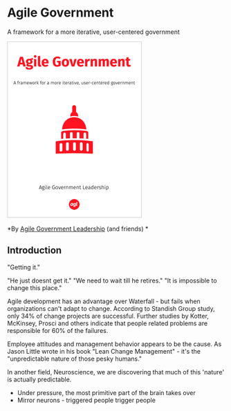 # Agile Government

A framework for a more iterative, user-centered government

![Agile Government](/agile-government-cover-small.png)

*By [Agile Government Leadership](http://agilegovleaders.org) (and friends)
*

## Introduction

"Getting it."

"He just doesnt get it." "We need to wait till he retires." "It is impossible to change this place."

Agile development has an advantage over Waterfall - but fails when organizations can't adapt to change. According to Standish Group study, only 34% of change projects are successful. Further studies by Kotter, McKinsey, Prosci and others indicate that people related problems are responsible for 60% of the failures. 

Employee attitudes and management behavior appears to be the cause. As Jason Little wrote in his book "Lean Change Management" - it's the "unpredictable nature of those pesky humans."

In another field, Neuroscience, we are discovering that much of this 'nature' is actually predictable.
* Under pressure, the most primitive part of the brain takes over
* Mirror neurons - triggered people trigger people



